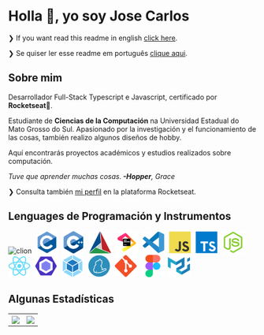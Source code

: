 <h1>Holla 👋, yo soy Jose Carlos</h1>

<p>❯ If you want read this readme in english <a href="https://github.com/josefilho/josefilho/blob/master/README-en.md">click here</a>.</p>
<p>❯ Se quiser ler esse readme em português <a href="http://www.github.com/josefilho">clique aqui</a>.</p>

<h2>Sobre mim</h2>

<p>Desarrollador Full-Stack Typescript e Javascript, certificado por <strong>Rocketseat</strong>💜.</p>

<p>Estudiante de <strong>Ciencias de la Computación</strong> na Universidad Estadual do Mato Grosso do Sul.
Apasionado por la investigación y el funcionamiento de las cosas, también realizo algunos diseños de hobby.</p>

<p>Aquí encontrarás proyectos académicos y estudios realizados sobre computación.</p>

<p><i>Tuve que aprender muchas cosas.<strong> -Hopper</strong>, Grace</i></p>

<p>❯ Consulta también <a href="https://app.rocketseat.com.br/me/jose-carlos" target="_blank">mi perfil</a> en la plataforma Rocketseat.</p>


<h2>Lenguages de Programación y Instrumentos</h2>

<div style="flex-direction: row; align-itens: center; justify-content: center">

<img src="https://raw.githubusercontent.com/fuchunhui/meme/e712ae265b3b2c05ec48e0a94e1c8fe7c0537f7e/lib/svg/clion.svg" alt="clion" height="45" style="padding-right: 5px" />
<img src="https://raw.githubusercontent.com/devicons/devicon/master/icons/c/c-original.svg" alt="c" height="45" style="padding-right: 5px" />
<img src="https://raw.githubusercontent.com/devicons/devicon/master/icons/cplusplus/cplusplus-original.svg" alt="cplusplus" height="45" style="padding-right: 5px"/>
<img src="https://raw.githubusercontent.com/devicons/devicon/master/icons/cmake/cmake-original.svg" alt="cmake" height="45" style="padding-right: 5px"/>
<img src="https://raw.githubusercontent.com/devicons/devicon/master/icons/jetbrains/jetbrains-original.svg" alt="jetbrains" height="45" style="padding-right: 5px"/>
<img src="https://raw.githubusercontent.com/devicons/devicon/master/icons/vscode/vscode-original.svg" alt="vscode" height="45" style="padding-right: 5px"/>
<img src="https://raw.githubusercontent.com/devicons/devicon/master/icons/javascript/javascript-original.svg" alt="javascript" height="45" style="padding-right: 5px"/>
<img src="https://raw.githubusercontent.com/devicons/devicon/master/icons/typescript/typescript-original.svg" alt="typescript" height="45" style="padding-right: 5px"/>
<img src="https://raw.githubusercontent.com/devicons/devicon/master/icons/nodejs/nodejs-original.svg" alt="node" height="45" style="padding-right: 5px"/>
<img src="https://raw.githubusercontent.com/devicons/devicon/master/icons/react/react-original.svg" alt="react" height="45" style="padding-right: 5px"/>
<img src="https://raw.githubusercontent.com/devicons/devicon/master/icons/eslint/eslint-original.svg" alt="eslint" height="45" style="padding-right: 5px"/>
<img src="https://raw.githubusercontent.com/devicons/devicon/master/icons/webpack/webpack-original.svg" alt="webpack" height="45" style="padding-right: 5px"/>
<img src="https://raw.githubusercontent.com/devicons/devicon/master/icons/yarn/yarn-original.svg" alt="yarn" height="45" style="padding-right: 5px"/>
<img src="https://raw.githubusercontent.com/devicons/devicon/master/icons/git/git-original.svg" alt="git" height="45" style="padding-right: 5px"/>
<img src="https://raw.githubusercontent.com/devicons/devicon/master/icons/figma/figma-original.svg" alt="figma" height="45" style="padding-right: 5px"/>
<img src="https://raw.githubusercontent.com/devicons/devicon/master/icons/materialui/materialui-original.svg" alt="google-material" height="45" style="padding-right: 5px"/>
</div>

<h2>Algunas Estadísticas</h2>

<table>
  <tr>
    <td align="center" style="padding=0;width=50%;">
      <img align="center" style="padding=0;" src="https://github-readme-stats.vercel.app/api/?username=josefilho&show_icons=true&title_color=7159c1&text_color=9f9f9f&bg_color=00000000&hide_border=true&icon_color=7159c1&hide_title=true&count_private=true" />
    </td>
    <td align="center" style="padding=0;width=50%;">
      <img align="center" style="padding=0;" src="https://github-readme-stats.vercel.app/api/wakatime/?username=Feensir&show_icons=true&title_color=7159c1&text_color=9f9f9f&bg_color=00000000&hide_border=true&icon_color=7159c1&count_private=true" />
    </td>
  </tr>
</table>
